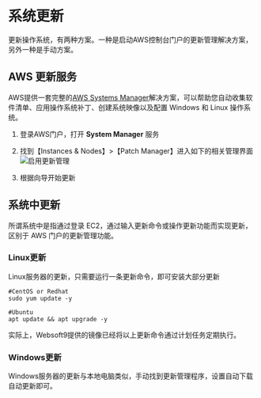 # 系统更新

更新操作系统，有两种方案。一种是启动AWS控制台门户的更新管理解决方案，另外一种是手动方案。

## AWS 更新服务

AWS提供一套完整的[AWS Systems Manager](https://www.amazonaws.cn/systems-manager/)解决方案，可以帮助您自动收集软件清单、应用操作系统补丁、创建系统映像以及配置 Windows 和 Linux 操作系统。

1. 登录AWS门户，打开 **System Manager** 服务

2. 找到【Instances & Nodes】>【Patch Manager】进入如下的相关管理界面
![启用更新管理](https://libs.websoft9.com/Websoft9/DocsPicture/zh/aws/aws-sysmupdate-websoft9.png)

3. 根据向导开始更新


## 系统中更新

所谓系统中是指通过登录 EC2，通过输入更新命令或操作更新功能而实现更新，区别于 AWS 门户的更新管理功能。

### Linux更新

Linux服务器的更新，只需要运行一条更新命令，即可安装大部分更新

```shell
#CentOS or Redhat
sudo yum update -y

#Ubuntu
apt update && apt upgrade -y
```

实际上，Websoft9提供的镜像已经将以上更新命令通过计划任务定期执行。

### Windows更新

Windows服务器的更新与本地电脑类似，手动找到更新管理程序，设置自动下载自动更新即可。